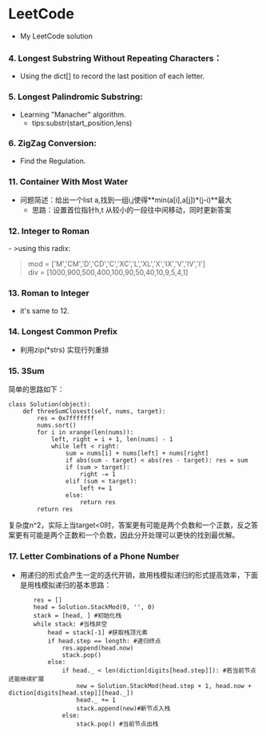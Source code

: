 # LeetCode  
- My LeetCode solution  
### 4. Longest Substring Without Repeating Characters：  
- Using the dict[] to record the last position of each letter.  
### 5. Longest Palindromic Substring:  
- Learning "Manacher" algorithm.  
  - tips:substr(start_position,lens)  
### 6. ZigZag Conversion:  
- Find the Regulation.  
### 11. Container With Most Water  
- 问题简述：给出一个list a,找到一组i,j使得**min(a[i],a[j])\*(j-i)**最大  
  - 思路：设置首位指针h,t 从较小的一段往中间移动，同时更新答案  
### 12. Integer to Roman  
- >using this radix:  
>mod = ['M','CM','D','CD','C','XC','L','XL','X','IX','V','IV','I']<br>
div = [1000,900,500,400,100,90,50,40,10,9,5,4,1]  
### 13. Roman to Integer
- it's same to 12.
### 14. Longest Common Prefix  
- 利用zip(\*strs) 实现行列重排  
### 15. 3Sum  
简单的思路如下：
```
class Solution(object):
    def threeSumClosest(self, nums, target):
        res = 0x7fffffff
        nums.sort()
        for i in xrange(len(nums)):
            left, right = i + 1, len(nums) - 1
            while left < right:
                sum = nums[i] + nums[left] + nums[right]
                if abs(sum - target) < abs(res - target): res = sum
                if (sum > target):
                    right -= 1
                elif (sum < target):
                    left += 1
                else:
                    return res
        return res
```
复杂度n^2，实际上当target<0时，答案更有可能是两个负数和一个正数，反之答案更有可能是两个正数和一个负数，因此分开处理可以更快的找到最优解。
### 17. Letter Combinations of a Phone Number
 - 用递归的形式会产生一定的迭代开销，故用栈模拟递归的形式提高效率，下面是用栈模拟递归的基本思路：
 ```
        res = [] 
        head = Solution.StackMod(0, '', 0) 
        stack = [head, ] #初始化栈
        while stack: #当栈非空
            head = stack[-1] #获取栈顶元素
            if head.step == length: #递归终点
                res.append(head.now)
                stack.pop() 
            else:
                if head._ < len(diction[digits[head.step]]): #若当前节点还能继续扩展
                    new = Solution.StackMod(head.step + 1, head.now + diction[digits[head.step]][head._])
                    head._ += 1
                    stack.append(new)#新节点入栈
                else:
                    stack.pop() #当前节点出栈
 ```
